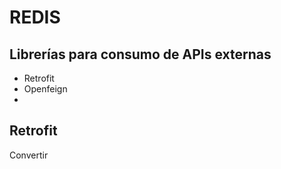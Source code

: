 # REDIS

## Librerías para consumo de APIs externas
* Retrofit
* Openfeign
* 

## Retrofit
Convertir